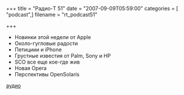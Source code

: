 +++
title = "Радио-T 51"
date = "2007-09-09T05:59:00"
categories = [ "podcast",]
filename = "rt_podcast51"

+++

- Новинки этой недели от Apple
- Около-гугловые радости
- Петициии и iPhonе
- Грустные известия от Palm, Sony и HP
- SCO все еще кое-где жив
- Новая Opera
- Перспективы OpenSolaris

[аудио](https://cdn.radio-t.com/rt_podcast51.mp3)
<audio src="https://cdn.radio-t.com/rt_podcast51.mp3" preload="none"></audio>
